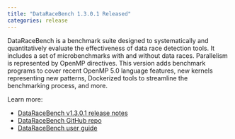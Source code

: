 ```yaml
---
title: "DataRaceBench 1.3.0.1 Released"
categories: release
---
```


DataRaceBench is a benchmark suite designed to systematically and quantitatively evaluate the effectiveness of data race detection tools. It includes a set of microbenchmarks with and without data races. Parallelism is represented by OpenMP directives. This version adds benchmark programs to cover recent OpenMP 5.0 language features, new kernels representing new patterns, Dockerized tools to streamline the benchmarking process, and more.

Learn more:

- [DataRaceBench v1.3.0.1 release notes](https://github.com/LLNL/dataracebench/releases/tag/v1.3.0.1)
- [DataRaceBench GitHub repo](https://github.com/LLNL/dataracebench)
- [DataRaceBench user guide](https://github.com/LLNL/dataracebench/wiki/User-Guide)
